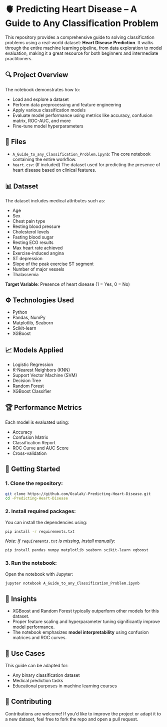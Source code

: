# 🫀 Predicting Heart Disease – A Guide to Any Classification Problem

This repository provides a comprehensive guide to solving classification problems using a real-world dataset: **Heart Disease Prediction**. It walks through the entire machine learning pipeline, from data exploration to model evaluation, making it a great resource for both beginners and intermediate practitioners.

## 🔍 Project Overview

The notebook demonstrates how to:
- Load and explore a dataset
- Perform data preprocessing and feature engineering
- Apply various classification models
- Evaluate model performance using metrics like accuracy, confusion matrix, ROC-AUC, and more
- Fine-tune model hyperparameters



## 📁 Files

- `A_Guide_to_any_Classification_Problem.ipynb`: The core notebook containing the entire workflow.
- `heart.csv`: (If included) The dataset used for predicting the presence of heart disease based on clinical features.

## 📊 Dataset

The dataset includes medical attributes such as:
- Age
- Sex
- Chest pain type
- Resting blood pressure
- Cholesterol levels
- Fasting blood sugar
- Resting ECG results
- Max heart rate achieved
- Exercise-induced angina
- ST depression
- Slope of the peak exercise ST segment
- Number of major vessels
- Thalassemia

**Target Variable**: Presence of heart disease (1 = Yes, 0 = No)

## ⚙️ Technologies Used

- Python
- Pandas, NumPy
- Matplotlib, Seaborn
- Scikit-learn
- XGBoost

## 📈 Models Applied

- Logistic Regression
- K-Nearest Neighbors (KNN)
- Support Vector Machine (SVM)
- Decision Tree
- Random Forest
- XGBoost Classifier

## 🏆 Performance Metrics

Each model is evaluated using:
- Accuracy
- Confusion Matrix
- Classification Report
- ROC Curve and AUC Score
- Cross-validation

## 🚀 Getting Started

### 1. Clone the repository:
```bash
git clone https://github.com/Ocalak/-Predicting-Heart-Disease.git
cd -Predicting-Heart-Disease
```

### 2. Install required packages:
You can install the dependencies using:
```bash
pip install -r requirements.txt
```
*Note: If `requirements.txt` is missing, install manually:*
```bash
pip install pandas numpy matplotlib seaborn scikit-learn xgboost
```

### 3. Run the notebook:
Open the notebook with Jupyter:
```bash
jupyter notebook A_Guide_to_any_Classification_Problem.ipynb
```

## 🧠 Insights

- XGBoost and Random Forest typically outperform other models for this dataset.
- Proper feature scaling and hyperparameter tuning significantly improve model performance.
- The notebook emphasizes **model interpretability** using confusion matrices and ROC curves.

## 📌 Use Cases

This guide can be adapted for:
- Any binary classification dataset
- Medical prediction tasks
- Educational purposes in machine learning courses

## 🤝 Contributing

Contributions are welcome! If you'd like to improve the project or adapt it to a new dataset, feel free to fork the repo and open a pull request.
